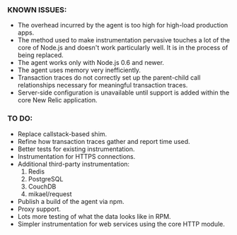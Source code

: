 ### KNOWN ISSUES:

* The overhead incurred by the agent is too high for high-load production
  apps.
* The method used to make instrumentation pervasive touches a lot of the
  core of Node.js and doesn't work particularly well. It is in the process of
  being replaced.
* The agent works only with Node.js 0.6 and newer.
* The agent uses memory very inefficiently.
* Transaction traces do not correctly set up the parent-child call
  relationships necessary for meaningful transaction traces.
* Server-side configuration is unavailable until support is added within
  the core New Relic application.

### TO DO:

* Replace callstack-based shim.
* Refine how transaction traces gather and report time used.
* Better tests for existing instrumentation.
* Instrumentation for HTTPS connections.
* Additional third-party instrumentation:
    1. Redis
    2. PostgreSQL
    3. CouchDB
    4. mikael/request
* Publish a build of the agent via npm.
* Proxy support.
* Lots more testing of what the data looks like in RPM.
* Simpler instrumentation for web services using the core HTTP module.

